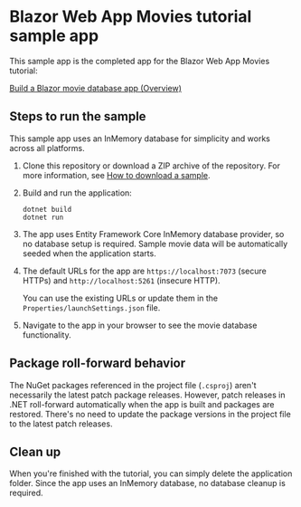 # Blazor Web App Movies tutorial sample app

This sample app is the completed app for the Blazor Web App Movies tutorial:

[Build a Blazor movie database app (Overview)](https://learn.microsoft.com/aspnet/core/blazor/tutorials/movie-database-app/)

## Steps to run the sample

This sample app uses an InMemory database for simplicity and works across all platforms.

1. Clone this repository or download a ZIP archive of the repository. For more information, see [How to download a sample](https://learn.microsoft.com/aspnet/core/introduction-to-aspnet-core#how-to-download-a-sample).

2. Build and run the application:
   ```
   dotnet build
   dotnet run
   ```

3. The app uses Entity Framework Core InMemory database provider, so no database setup is required. Sample movie data will be automatically seeded when the application starts.

4. The default URLs for the app are `https://localhost:7073` (secure HTTPs) and `http://localhost:5261` (insecure HTTP).
   
   You can use the existing URLs or update them in the `Properties/launchSettings.json` file.

5. Navigate to the app in your browser to see the movie database functionality.

## Package roll-forward behavior

The NuGet packages referenced in the project file (`.csproj`) aren't necessarily the latest patch package releases. However, patch releases in .NET roll-forward automatically when the app is built and packages are restored. There's no need to update the package versions in the project file to the latest patch releases.

## Clean up

When you're finished with the tutorial, you can simply delete the application folder. Since the app uses an InMemory database, no database cleanup is required.
